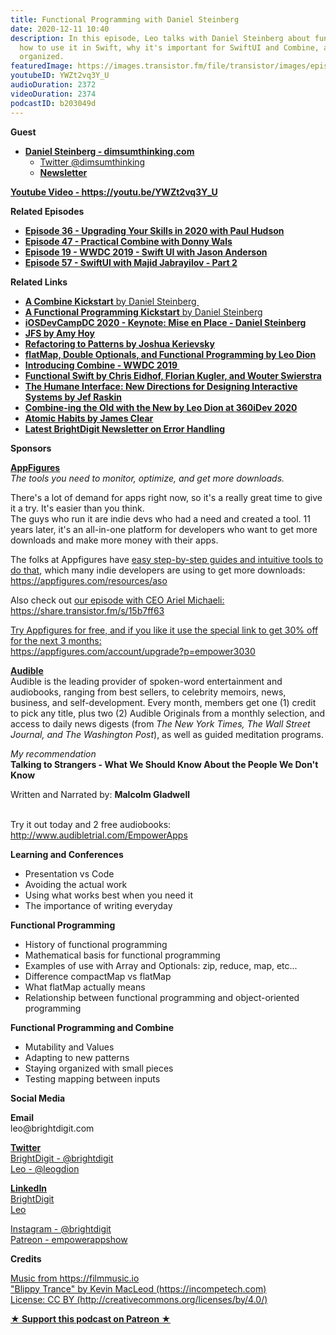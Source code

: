 ```yaml
---
title: Functional Programming with Daniel Steinberg
date: 2020-12-11 10:40
description: In this episode, Leo talks with Daniel Steinberg about functional programming,
  how to use it in Swift, why it's important for SwiftUI and Combine, and how to stay
  organized.
featuredImage: https://images.transistor.fm/file/transistor/images/episode/419435/full_1607699656-artwork.jpg
youtubeID: YWZt2vq3Y_U
audioDuration: 2372
videoDuration: 2374
podcastID: b203049d
---
```

<p><b>Guest</b></p><ul><li>
<a href="https://dimsumthinking.com"><strong>Daniel Steinberg - dimsumthinking.com</strong></a><ul>
<li><a href="https://twitter.com/dimsumthinking">Twitter @dimsumthinking</a></li>
<li><a href="https://www.dimsumthinking.com/Newsletter/"><strong>Newsletter</strong></a></li>
</ul>
</li></ul><p><a href="https://youtu.be/YWZt2vq3Y_U"><strong>Youtube Video - https://youtu.be/YWZt2vq3Y_U</strong></a></p><p><b>Related Episodes</b></p><ul>
<li><a href="https://share.transistor.fm/s/eba8ef64"><strong>Episode 36 - Upgrading Your Skills in 2020 with Paul Hudson</strong></a></li>
<li><a href="https://share.transistor.fm/s/8442feb7"><strong>Episode 47 - Practical Combine with Donny Wals</strong></a></li>
<li><a href="https://share.transistor.fm/s/03051561"><strong>Episode 19 - WWDC 2019 - Swift UI with Jason Anderson</strong></a></li>
<li><a href="https://share.transistor.fm/s/dfb18c54"><strong>Episode 57 - SwiftUI with Majid Jabrayilov - Part 2</strong></a></li>
</ul><p><b>Related Links</b></p><ul>
<li><a href="https://gumroad.com/l/combineKickstart"><strong>A Combine Kickstart</strong> by Daniel Steinberg </a></li>
<li><a href="https://gumroad.com/l/functionalKickstart"><strong>A Functional Programming Kickstart</strong> by Daniel Steinberg</a></li>
<li><a href="https://www.youtube.com/watch?v=fImG9tMrzsQ"><strong>iOSDevCampDC 2020 - Keynote: Mise en Place - Daniel Steinberg</strong></a></li>
<li><a href="https://stackingthebricks.com/just-fucking-ship/"><strong>JFS by Amy Hoy</strong></a></li>
<li><a href="https://www.amazon.com/Refactoring-Patterns-Joshua-Kerievsky/dp/0321213351"><strong>Refactoring to Patterns by Joshua Kerievsky</strong></a></li>
<li><a href="https://learningswift.brightdigit.com/flatmap-double-optionals-functional-programming/"><strong>flatMap, Double Optionals, and Functional Programming by Leo Dion</strong></a></li>
<li><a href="https://developer.apple.com/videos/play/wwdc2019/722/"><strong>Introducing Combine - WWDC 2019 </strong></a></li>
<li><a href="https://www.objc.io/books/functional-swift/"><strong>Functional Swift by Chris Eidhof, Florian Kugler, and Wouter Swierstra</strong></a></li>
<li><a href="https://www.amazon.com/Humane-Interface-Directions-Designing-Interactive/dp/0201379376"><strong>The Humane Interface: New Directions for Designing Interactive Systems by Jef Raskin</strong></a></li>
<li><a href="https://vimeo.com/459004230"><strong>Combine-ing the Old with the New by Leo Dion at 360iDev 2020</strong></a></li>
<li><a href="https://jamesclear.com/atomic-habits"><strong>Atomic Habits by James Clear</strong></a></li>
<li><a href="https://mailchi.mp/c4e898297781/errors-201209"><strong>Latest BrightDigit Newsletter on Error Handling</strong></a></li>
</ul><p><b>Sponsors</b></p><p><a href="https://appfigures.com/account/upgrade?p=empower3030"><strong>AppFigures</strong></a><strong><br></strong><em>The tools you need to monitor, optimize, and get more downloads.</em><strong></strong></p><p>There's a lot of demand for apps right now, so it's a really great time to give it a try. It's easier than you think.<br>The guys who run it are indie devs who had a need and created a tool. 11 years later, it's an all-in-one platform for developers who want to get more downloads and make more money with their apps.</p><p>The folks at Appfigures have <a href="https://appfigures.com/resources/aso">easy step-by-step guides and intuitive tools to do that</a>, which many indie developers are using to get more downloads:<br><a href="https://appfigures.com/resources/aso">https://appfigures.com/resources/aso</a></p><p>Also check out <a href="https://share.transistor.fm/s/15b7ff63">our episode with CEO Ariel Michaeli:<br>https://share.transistor.fm/s/15b7ff63</a></p><p><a href="https://appfigures.com/account/upgrade?p=empower3030">Try Appfigures for free, and if you like it use the special link to get 30% off for the next 3 months:</a><a href="https://www.linode.com/?r=97e09acbd5d304d87dadef749491d245e71c74e7"><br></a><a href="https://appfigures.com/account/upgrade?p=empower3030">https://appfigures.com/account/upgrade?p=empower3030</a></p><p><a href="http://www.audibletrial.com/EmpowerApps"><strong>Audible</strong></a><strong><br></strong>Audible is the leading provider of spoken-word entertainment and audiobooks, ranging from best sellers, to celebrity memoirs, news, business, and self-development. Every month, members get one (1) credit to pick any title, plus two (2) Audible Originals from a monthly selection, and access to daily news digests (from <em>The New York Times, The Wall Street Journal, and The Washington Post</em>), as well as guided meditation programs.</p><p><em>My recommendation</em><br><strong>Talking to Strangers - What We Should Know About the People We Don't Know</strong></p><p>Written and Narrated by: <strong>Malcolm Gladwell</strong></p><p><br>Try it out today and 2 free audiobooks:<br><a href="http://www.audibletrial.com/EmpowerApps">http://www.audibletrial.com/EmpowerApps</a></p><p><b>Learning and Conferences</b></p><ul>
<li>Presentation vs Code</li>
<li>Avoiding the actual work</li>
<li>Using what works best when you need it</li>
<li>The importance of writing everyday</li>
</ul><p><b>Functional Programming</b></p><ul>
<li>History of functional programming</li>
<li>Mathematical basis for functional programming</li>
<li>Examples of use with Array and Optionals: zip, reduce, map, etc...</li>
<li>Difference compactMap vs flatMap</li>
<li>What flatMap actually means</li>
<li>Relationship between functional programming and object-oriented programming</li>
</ul><p><b>Functional Programming and Combine</b></p><ul>
<li>Mutability and Values</li>
<li>Adapting to new patterns</li>
<li>Staying organized with small pieces</li>
<li>Testing mapping between inputs</li>
</ul><p><b>Social Media</b></p><p><strong>Email</strong><br>leo@brightdigit.com</p><p><a href="https://twitter.com/brightdigit"><strong>Twitter </strong><br>BrightDigit - @brightdigit</a><br><a href="https://twitter.com/leogdion">Leo - @leogdion</a></p><p><a href="https://www.linkedin.com/company/bright-digit"><strong>LinkedIn</strong><br>BrightDigit</a><br><a href="https://www.linkedin.com/in/leogdion/">Leo</a></p><p><a href="https://www.instagram.com/brightdigit/">Instagram - @brightdigit</a><br><a href="https://www.patreon.com/empowerappsshow">Patreon - empowerappshow</a></p><p><b>Credits</b></p><p><a href="https://filmmusic.io/">Music from https://filmmusic.io</a><br><a href="https://incompetech.com/">"Blippy Trance" by Kevin MacLeod (https://incompetech.com)</a><br><a href="http://creativecommons.org/licenses/by/4.0/">License: CC BY (http://creativecommons.org/licenses/by/4.0/)</a></p><p><strong><a href="https://www.patreon.com/empowerappsshow" rel="payment" title="★ Support this podcast on Patreon ★">★ Support this podcast on Patreon ★</a></strong></p>
      
